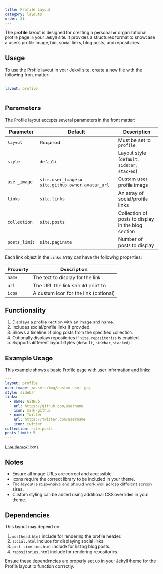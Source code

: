```yaml
---
title: Profile Layout
category: layouts
order: 21
---
```


The **profile** layout is designed for creating a personal or organizational profile page in your Jekyll site. It provides a structured format to showcase a user’s profile image, bio, social links, blog posts, and repositories.

## Usage

To use the Profile layout in your Jekyll site, create a new file with the following front matter:

```yaml
---
layout: profile
---
```

## Parameters

The Profile layout accepts several parameters in the front matter:

| Parameter         | Default                      | Description |
|------------------|----------------------------|-------------|
| `layout`        | Required                     | Must be set to `profile` |
| `style`         | `default`                    | Layout style (`default`, `sidebar`, `stacked`) |
| `user_image`    | `site.user_image` or `site.github.owner.avatar_url` | Custom user profile image |
| `links`         | `site.links`                 | An array of social/profile links |
| `collection`    | `site.posts`                 | Collection of posts to display in the blog section |
| `posts_limit`   | `site.paginate`              | Number of posts to display |

Each link object in the `links` array can have the following properties:

| Property  | Description |
|----------|-------------|
| `name`   | The text to display for the link |
| `url`    | The URL the link should point to |
| `icon`   | A custom icon for the link (optional) |

## Functionality

1. Displays a profile section with an image and name.
2. Includes social/profile links if provided.
3. Shows a timeline of blog posts from the specified collection.
4. Optionally displays repositories if `site.repositories` is enabled.
5. Supports different layout styles (`default`, `sidebar`, `stacked`).

## Example Usage

This example shows a basic Profile page with user information and links:

```yaml
---
layout: profile
user_image: /assets/img/custom-user.jpg
style: sidebar
links:
  - name: GitHub
    url: https://github.com/username
    icon: mark-github
  - name: Twitter
    url: https://twitter.com/username
    icon: twitter
collection: site.posts
posts_limit: 5
---
```

[Live demo](../../profile.md){:.btn}

## Notes

- Ensure all image URLs are correct and accessible.
- Icons require the correct library to be included in your theme.
- The layout is responsive and should work well across different screen sizes.
- Custom styling can be added using additional CSS overrides in your theme.

## Dependencies

This layout may depend on:

1. `masthead.html` include for rendering the profile header.
2. `social.html` include for displaying social links.
3. `post-timeline.html` include for listing blog posts.
4. `repositories.html` include for rendering repositories.

Ensure these dependencies are properly set up in your Jekyll theme for the Profile layout to function correctly.
